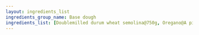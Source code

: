 ```yaml
---
layout: ingredients_list
ingredients_group_name: Base dough
ingredients_list: [Doublemilled durum wheat semolina@750g, Oregano@A pinch, Water@Some, Salt@2, Yeast@2g, Much Love@Q.b.]
---
```

